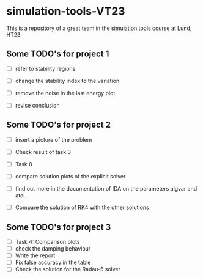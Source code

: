 # simulation-tools-VT23
This is a repository of a great team in the simulation tools course at Lund, HT23.

## Some TODO's for project 1
- [ ] refer to stability regions
- [ ] change the stability index to the variation
- [ ] remove the noise in the last energy plot
- [ ] revise conclusion


## Some TODO's for project 2
- [ ] insert a picture of the problem
- [ ] Check result of task 3
- [ ] Task 8
- [ ] compare solution plots of the explicit solver
- [ ] find out more in the documentation of IDA on the parameters algvar and atol.
- [ ] Compare the solution of RK4 with the other solutions


## Some TODO's for project 3
- [ ] Task 4: Comparison plots
- [ ] check the damping behaviour
- [ ] Write the report
- [ ] Fix false accuracy in the table
- [ ] Check the solution for the Radau-5 solver
